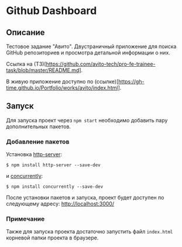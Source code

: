 # Github Dashboard

## Описание
Тестовое задание "Авито". Двустраничный приложение для поиска GitHub репозиториев и просмотра детальной информации о них.

Ссылка на (ТЗ)[https://github.com/avito-tech/pro-fe-trainee-task/blob/master/README.md].

В живую приложение доступно по (ссылке)[https://gh-time.github.io/Portfolio/works/avito/index.html].

## Запуск

Для запуска проект через `npm start` необходимо добавить пару дополнительных пакетов.

### Добавление пакетов
Установка [http-server](https://www.npmjs.com/package/http-server):

`$ npm install http-server --save-dev`

и [concurrently](https://www.npmjs.com/package/concurrently):

`$ npm install concurrently --save-dev`

После установки пакетов и запуска, проект будет доступен по следующему адресу: [http://localhost:3000/](http://localhost:3000/)

### Примечание
Также для запуска проекта достаточно запустить файл `index.html` корневой папки проекта в браузере.
